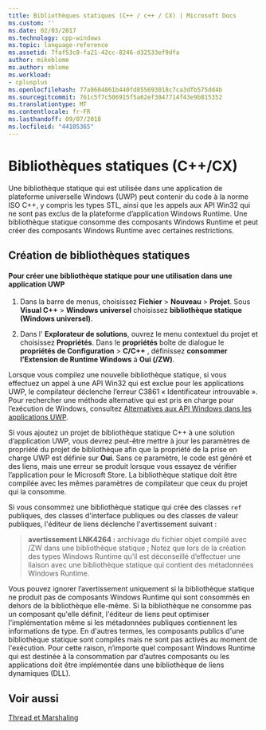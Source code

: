 ```yaml
---
title: Bibliothèques statiques (C++ / c++ / CX) | Microsoft Docs
ms.custom: ''
ms.date: 02/03/2017
ms.technology: cpp-windows
ms.topic: language-reference
ms.assetid: 7faf53c8-fa21-42cc-8246-d32533ef9dfa
author: mikeblome
ms.author: mblome
ms.workload:
- cplusplus
ms.openlocfilehash: 77a8684861b440fd855693018c7ca3dfb575dd4b
ms.sourcegitcommit: 761c5f7c506915f5a62ef3847714f43e9b815352
ms.translationtype: MT
ms.contentlocale: fr-FR
ms.lasthandoff: 09/07/2018
ms.locfileid: "44105365"
---
```

# <a name="static-libraries-ccx"></a>Bibliothèques statiques (C++/CX)

Une bibliothèque statique qui est utilisée dans une application de plateforme universelle Windows (UWP) peut contenir du code à la norme ISO C++, y compris les types STL, ainsi que les appels aux API Win32 qui ne sont pas exclus de la plateforme d’application Windows Runtime. Une bibliothèque statique consomme des composants Windows Runtime et peut créer des composants Windows Runtime avec certaines restrictions.

## <a name="creating-static-libraries"></a>Création de bibliothèques statiques

#### <a name="to-create-a-static-library-for-use-in-a-uwp-app"></a>Pour créer une bibliothèque statique pour une utilisation dans une application UWP

1. Dans la barre de menus, choisissez **Fichier** > **Nouveau** > **Projet**. Sous **Visual C++** > **Windows universel** choisissez **bibliothèque statique (Windows universel)**.

1. Dans l' **Explorateur de solutions**, ouvrez le menu contextuel du projet et choisissez **Propriétés**. Dans le **propriétés** boîte de dialogue le **propriétés de Configuration** > **C/C++** , définissez **consommer l’Extension de Runtime Windows** à **Oui (/ZW)**.

Lorsque vous compilez une nouvelle bibliothèque statique, si vous effectuez un appel à une API Win32 qui est exclue pour les applications UWP, le compilateur déclenche l’erreur C3861 « Identificateur introuvable ». Pour rechercher une méthode alternative qui est pris en charge pour l’exécution de Windows, consultez [Alternatives aux API Windows dans les applications UWP](/uwp/win32-and-com/alternatives-to-windows-apis-uwp).

Si vous ajoutez un projet de bibliothèque statique C++ à une solution d’application UWP, vous devrez peut-être mettre à jour les paramètres de propriété du projet de bibliothèque afin que la propriété de la prise en charge UWP est définie sur **Oui**. Sans ce paramètre, le code est généré et des liens, mais une erreur se produit lorsque vous essayez de vérifier l’application pour le Microsoft Store. La bibliothèque statique doit être compilée avec les mêmes paramètres de compilateur que ceux du projet qui la consomme.

Si vous consommez une bibliothèque statique qui crée des classes `ref` publiques, des classes d'interface publiques ou des classes de valeur publiques, l'éditeur de liens déclenche l'avertissement suivant :

> **avertissement LNK4264 :** archivage du fichier objet compilé avec /ZW dans une bibliothèque statique ; Notez que lors de la création des types Windows Runtime qu’il est déconseillé d’effectuer une liaison avec une bibliothèque statique qui contient des métadonnées Windows Runtime.

Vous pouvez ignorer l’avertissement uniquement si la bibliothèque statique ne produit pas de composants Windows Runtime qui sont consommés en dehors de la bibliothèque elle-même. Si la bibliothèque ne consomme pas un composant qu'elle définit, l'éditeur de liens peut optimiser l'implémentation même si les métadonnées publiques contiennent les informations de type. En d'autres termes, les composants publics d'une bibliothèque statique sont compilés mais ne sont pas activés au moment de l'exécution. Pour cette raison, n’importe quel composant Windows Runtime qui est destinée à la consommation par d’autres composants ou les applications doit être implémentée dans une bibliothèque de liens dynamiques (DLL).

## <a name="see-also"></a>Voir aussi

[Thread et Marshaling](../cppcx/threading-and-marshaling-c-cx.md)